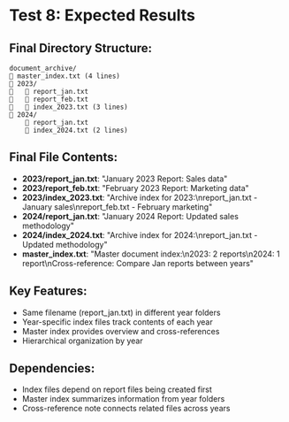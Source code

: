 # Test 8: Expected Results

## Final Directory Structure:
```
document_archive/
   master_index.txt (4 lines)
   2023/
      report_jan.txt
      report_feb.txt
      index_2023.txt (3 lines)
   2024/
       report_jan.txt
       index_2024.txt (2 lines)
```

## Final File Contents:
- **2023/report_jan.txt**: "January 2023 Report: Sales data"
- **2023/report_feb.txt**: "February 2023 Report: Marketing data"
- **2023/index_2023.txt**: "Archive index for 2023:\nreport_jan.txt - January sales\nreport_feb.txt - February marketing"
- **2024/report_jan.txt**: "January 2024 Report: Updated sales methodology"
- **2024/index_2024.txt**: "Archive index for 2024:\nreport_jan.txt - Updated methodology"
- **master_index.txt**: "Master document index:\n2023: 2 reports\n2024: 1 report\nCross-reference: Compare Jan reports between years"

## Key Features:
- Same filename (report_jan.txt) in different year folders
- Year-specific index files track contents of each year
- Master index provides overview and cross-references
- Hierarchical organization by year

## Dependencies:
- Index files depend on report files being created first
- Master index summarizes information from year folders
- Cross-reference note connects related files across years